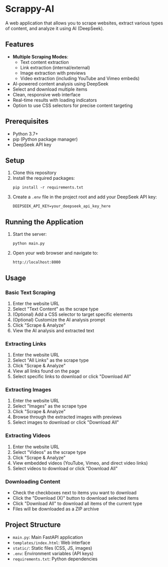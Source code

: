 # Scrappy-AI

A web application that allows you to scrape websites, extract various types of content, and analyze it using AI (DeepSeek).

## Features

- **Multiple Scraping Modes**:
  - Text content extraction
  - Link extraction (internal/external)
  - Image extraction with previews
  - Video extraction (including YouTube and Vimeo embeds)
- AI-powered content analysis using DeepSeek
- Select and download multiple items
- Clean, responsive web interface
- Real-time results with loading indicators
- Option to use CSS selectors for precise content targeting

## Prerequisites

- Python 3.7+
- pip (Python package manager)
- DeepSeek API key

## Setup

1. Clone this repository
2. Install the required packages:
   ```
   pip install -r requirements.txt
   ```
3. Create a `.env` file in the project root and add your DeepSeek API key:
   ```
   DEEPSEEK_API_KEY=your_deepseek_api_key_here
   ```

## Running the Application

1. Start the server:
   ```
   python main.py
   ```
2. Open your web browser and navigate to:
   ```
   http://localhost:8000
   ```

## Usage

### Basic Text Scraping
1. Enter the website URL
2. Select "Text Content" as the scrape type
3. (Optional) Add a CSS selector to target specific elements
4. (Optional) Customize the AI analysis prompt
5. Click "Scrape & Analyze"
6. View the AI analysis and extracted text

### Extracting Links
1. Enter the website URL
2. Select "All Links" as the scrape type
3. Click "Scrape & Analyze"
4. View all links found on the page
5. Select specific links to download or click "Download All"

### Extracting Images
1. Enter the website URL
2. Select "Images" as the scrape type
3. Click "Scrape & Analyze"
4. Browse through the extracted images with previews
5. Select images to download or click "Download All"

### Extracting Videos
1. Enter the website URL
2. Select "Videos" as the scrape type
3. Click "Scrape & Analyze"
4. View embedded videos (YouTube, Vimeo, and direct video links)
5. Select videos to download or click "Download All"

### Downloading Content
- Check the checkboxes next to items you want to download
- Click the "Download (X)" button to download selected items
- Click "Download All" to download all items of the current type
- Files will be downloaded as a ZIP archive

## Project Structure

- `main.py`: Main FastAPI application
- `templates/index.html`: Web interface
- `static/`: Static files (CSS, JS, images)
- `.env`: Environment variables (API keys)
- `requirements.txt`: Python dependencies


